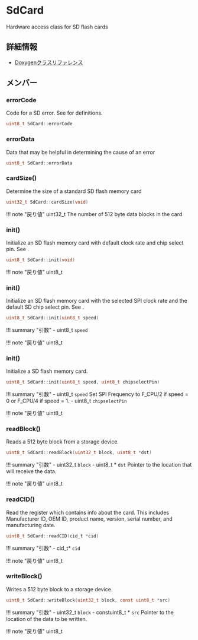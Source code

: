 # SdCard

Hardware access class for SD flash cards 

## 詳細情報

- [Doxygenクラスリファレンス](https://lang-ship.com/reference/Arduino/1.8.9/class_sd_card.html)

## メンバー

###  errorCode
Code for a SD error. See  for definitions.
```c
uint8_t SdCard::errorCode
```


###  errorData
Data that may be helpful in determining the cause of an error
```c
uint8_t SdCard::errorData
```


### cardSize()


Determine the size of a standard SD flash memory card 

```c
uint32_t SdCard::cardSize(void)
```

!!! note "戻り値"
	uint32_t The number of 512 byte data blocks in the card 



### init()


Initialize an SD flash memory card with default clock rate and chip select pin. See . 
```c
uint8_t SdCard::init(void)
```

!!! note "戻り値"
	uint8_t



### init()


Initialize an SD flash memory card with the selected SPI clock rate and the default SD chip select pin. See . 
```c
uint8_t SdCard::init(uint8_t speed)
```

!!! summary "引数"
	- uint8_t `speed` 

!!! note "戻り値"
	uint8_t



### init()


Initialize a SD flash memory card.
```c
uint8_t SdCard::init(uint8_t speed, uint8_t chipselectPin)
```

!!! summary "引数"
	- uint8_t `speed` Set SPI Frequency to F_CPU/2 if speed = 0 or F_CPU/4 if speed = 1. 
	- uint8_t `chipselectPin` 

!!! note "戻り値"
	uint8_t



### readBlock()


Reads a 512 byte block from a storage device.
```c
uint8_t SdCard::readBlock(uint32_t block, uint8_t *dst)
```

!!! summary "引数"
	- uint32_t `block` 
	- uint8_t * `dst` Pointer to the location that will receive the data. 

!!! note "戻り値"
	uint8_t



### readCID()


Read the  register which contains info about the card. This includes Manufacturer ID, OEM ID, product name, version, serial number, and manufacturing date. 
```c
uint8_t SdCard::readCID(cid_t *cid)
```

!!! summary "引数"
	- cid_t* `cid` 

!!! note "戻り値"
	uint8_t



### writeBlock()


Writes a 512 byte block to a storage device.
```c
uint8_t SdCard::writeBlock(uint32_t block, const uint8_t *src)
```

!!! summary "引数"
	- uint32_t `block` 
	- constuint8_t * `src` Pointer to the location of the data to be written. 

!!! note "戻り値"
	uint8_t



